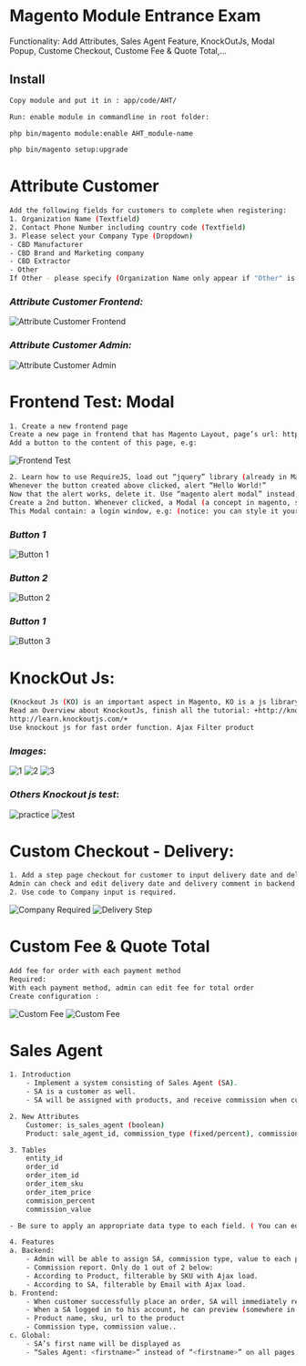 # Magento Module Entrance Exam
Functionality: Add Attributes, Sales Agent Feature, KnockOutJs, Modal Popup, Custome Checkout, Custome Fee &amp; Quote Total,...

## Install
```sh
Copy module and put it in : app/code/AHT/

Run: enable module in commandline in root folder:

php bin/magento module:enable AHT_module-name

php bin/magento setup:upgrade
```



# Attribute Customer
```sh
Add the following fields for customers to complete when registering:
1. Organization Name (Textfield) 
2. Contact Phone Number including country code (Textfield)
3. Please select your Company Type (Dropdown)
- CBD Manufacturer
- CBD Brand and Marketing company
- CBD Extractor
- Other
If Other - please specify (Organization Name only appear if "Other" is selected )
```
### *Attribute Customer Frontend:*
<img src="https://github.com/vtearit/magento-module-entrance-exam/blob/main/Images/AttributeCustomer/frontend.png" alt="Attribute Customer Frontend">

### *Attribute Customer Admin:*
<img src="https://github.com/vtearit/magento-module-entrance-exam/blob/main/Images/AttributeCustomer/admin.png" alt="Attribute Customer Admin">



# Frontend Test: Modal
```sh
1. Create a new frontend page
Create a new page in frontend that has Magento Layout, page’s url: http://<magento_baseurl>/<module_route>
Add a button to the content of this page, e.g:
```
<img src="https://github.com/vtearit/magento-module-entrance-exam/blob/main/Images/Fetest/2.png" alt="Frontend Test">

```sh
2. Learn how to use RequireJS, load out “jquery” library (already in Magento)
Whenever the button created above clicked, alert “Hello World!”
Now that the alert works, delete it. Use “magento alert modal” instead, find out how to use “magento alert modal”
Create a 2nd button. Whenever clicked, a Modal (a concept in magento, simply it’s a popup javascript window) is drop downed.
This Modal contain: a login window, e.g: (notice: you can style it yourself)
```

### *Button 1*
<img src="https://github.com/vtearit/magento-module-entrance-exam/blob/main/Images/Fetest/1.png" alt="Button 1">

### *Button 2*
<img src="https://github.com/vtearit/magento-module-entrance-exam/blob/main/Images/Fetest/3.png" alt="Button 2">

### *Button 1*
<img src="https://github.com/vtearit/magento-module-entrance-exam/blob/main/Images/Fetest/3.png" alt="Button 3">



# KnockOut Js:

```sh
(Knockout Js (KO) is an important aspect in Magento, KO is a js library that is used widely, in almost every page in Magento)
Read an Overview about KnockoutJs, finish all the tutorial: +http://knockoutjs.com/
http://learn.knockoutjs.com/+
Use knockout js for fast order function. Ajax Filter product
```

### *Images*:
<img src="https://github.com/vtearit/magento-module-entrance-exam/blob/main/Images/KOjs/1.png" alt="1">
<img src="https://github.com/vtearit/magento-module-entrance-exam/blob/main/Images/KOjs/2.png" alt="2">
<img src="https://github.com/vtearit/magento-module-entrance-exam/blob/main/Images/KOjs/3.png" alt="3">

### *Others Knockout js test*:
<img src="https://github.com/vtearit/magento-module-entrance-exam/blob/main/Images/KOjs/practice.png" alt="practice">
<img src="https://github.com/vtearit/magento-module-entrance-exam/blob/main/Images/KOjs/test.png" alt="test">



# Custom Checkout - Delivery:
```sh
1. Add a step page checkout for customer to input delivery date and delivery comment
Admin can check and edit delivery date and delivery comment in backend (Order detail)
2. Use code to Company input is required.
```
<img src="https://github.com/vtearit/magento-module-entrance-exam/blob/main/Images/CustomCheckout/required.png" alt="Company Required">
<img src="https://github.com/vtearit/magento-module-entrance-exam/blob/main/Images/CustomCheckout/addStep.png" alt="Delivery Step">




# Custom Fee & Quote Total
```sh
Add fee for order with each payment method
Required:
With each payment method, admin can edit fee for total order
Create configuration : 
```
<img src="https://github.com/vtearit/magento-module-entrance-exam/blob/main/Images/CustomFee/1.png" alt="Custom Fee">
<img src="https://github.com/vtearit/magento-module-entrance-exam/blob/main/Images/CustomFee/2.png" alt="Custom Fee">




# Sales Agent
```sh
1. Introduction
    - Implement a system consisting of Sales Agent (SA).
    - SA is a customer as well. 
    - SA will be assigned with products, and receive commission when customer buy their product.

2. New Attributes
    Customer: is_sales_agent (boolean)
    Product: sale_agent_id, commission_type (fixed/percent), commission_value

3. Tables
    entity_id
    order_id
    order_item_id
    order_item_sku
    order_item_price
    commision_percent
    commission_value

- Be sure to apply an appropriate data type to each field. ( You can edit the table structure if you feel necessary )

4. Features
a. Backend:
    - Admin will be able to assign SA, commission type, value to each product.
    - Commission report. Only do 1 out of 2 below:
    - According to Product, filterable by SKU with Ajax load.
    - According to SA, filterable by Email with Ajax load.
b. Frontend:
    - When customer successfully place an order, SA will immediately receive commission.
    - When a SA logged in to his account, he can preview (somewhere in My Account) all product assigned to him (you should display this with a table).
    - Product name, sku, url to the product
    - Commission type, commission value..
c. Global:
    - SA’s first name will be displayed as 
    - “Sales Agent: <firstname>” instead of “<firstname>” on all pages of the website

```

#
